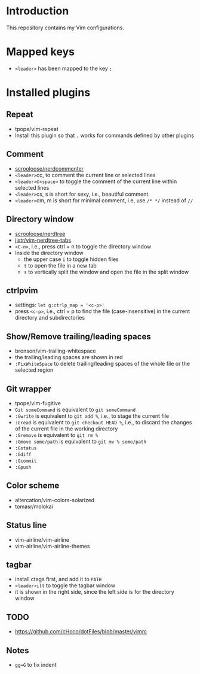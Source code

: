 # Introduction

This repository contains my Vim configurations.

# Mapped keys
 - `<leader>` has been mapped to the key `;`

# Installed plugins

## Repeat
 - tpope/vim-repeat
 - Install this plugin so that `.` works for commands defined by other plugins

## Comment
 - [scrooloose/nerdcommenter][2]
 - `<leader>`cc, to comment the current line or selected lines
 - `<leader>`c`<space>` to toggle the comment of the current line within selected lines
 - `<leader>`cs, s is short for sexy, i.e., beautiful comment.
 - `<leader>`cm, m is short for minimal comment, i.e, use `/* */` instead of `//`

## Directory window
 - [scrooloose/nerdtree][3]
 - [jistr/vim-nerdtree-tabs][4]
 - `<C-n>`, i.e., press ctrl + n to toggle the directory window
 - Inside the directory window
   - the upper case `i` to toggle hidden files
   - `t` to open the file in a new tab
   - `s` to vertically split the window and open the file in the split window

## ctrlpvim
 - settings: `let g:ctrlp_map = '<c-p>'`
 - press `<c-p>`, i.e., ctrl + p to find the file (case-insensitive) in the current directory and subdirectories

## Show/Remove trailing/leading spaces
 - bronson/vim-trailing-whitespace
 - the trailing/leading spaces are shown in red
 - `:FixWhiteSpace` to delete trailing/leading spaces of the whole file or the selected region

## Git wrapper
 - tpope/vim-fugitive
 - `Git someCommand` is equivalent to `git someCommand`
 - `:Gwrite` is equivalent to `git add %`, i.e., to stage the current file
 - `:Gread` is equivalent to `git checkout HEAD %`, i.e., to discard the changes
of the current file in the working directory
 - `:Gremove` is equivalent to `git rm %`
 - `:Gmove some/path` is equivalent to `git mv % some/path`
 - `:Gstatus`
 - `:Gdiff`
 - `:Gcommit`
 - `:Gpush`

## Color scheme
 - altercation/vim-colors-solarized
 - tomasr/molokai

## Status line
 - vim-airline/vim-airline
 - vim-airline/vim-airline-themes

## tagbar
 - install ctags first, and add it to `PATH`
 - `<leader>ilt` to toggle the tagbar window
 - it is shown in the right side, since the left side is for the directory window

[6]: https://github.com/
[5]: https://github.com/
[4]: https://github.com/jistr/vim-nerdtree-tabs
[3]: https://github.com/scrooloose/nerdtree
[2]: https://github.com/scrooloose/nerdcommenter
[1]: https://github.com/csukuangfj/vim-exercises

## TODO
 - https://github.com/cHoco/dotFiles/blob/master/vimrc

## Notes
 - `gg=G` to fix indent

